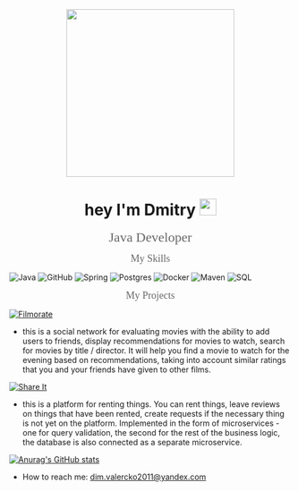 <div id="header" align="center">
<img src="https://media.giphy.com/media/1sgetPM00wWqJpVUTl/giphy.gif" width="300" alt=""/>
<h1>
  hey I'm Dmitry
  <img src="https://media.giphy.com/media/hvRJCLFzcasrR4ia7z/giphy.gif" width="30px"/>
</h1>
</div>


<p align="center"><font color="696969" size ="5" face ="Tahoma">Java Developer</font></p>

<p align="center"><font color="696969" size ="4" face ="Tahoma">My Skills</font></p>

![Java](https://img.shields.io/badge/-Java-FFF8DC?style=for-the-badge&logo=java)
![GitHub](https://img.shields.io/badge/-GitHub-000000?style=for-the-badge&logo=GitHub)
![Spring](https://img.shields.io/badge/-Spring-7FFF00?style=for-the-badge&logo=Spring)
![Postgres](https://img.shields.io/badge/-Postgres-B0E0E6?style=for-the-badge&logo=PostgreSQL)
![Docker](https://img.shields.io/badge/-Docker-87CEFA?style=for-the-badge&logo=Docker)
![Maven](https://img.shields.io/badge/-Maven-696969?style=for-the-badge&logo=Maven)
![SQL](https://img.shields.io/badge/-SQL-FFEBCD?style=for-the-badge&logo=mysql)

<p align="center"><font color="696969" size ="4" face ="Tahoma">My Projects</font></p>

[![Filmorate](https://img.shields.io/badge/-Filmorate-000000?style=for-the-badge&logo=GitHub)](https://github.com/DmitreeV/java-filmorate)

- this is a social network for evaluating movies with the ability to add users to friends, display recommendations for
  movies to watch, search for movies by title / director. It will help you find a movie to watch for the evening based
  on recommendations, taking into account similar ratings that you and your friends have given to other films.

[![Share It](https://img.shields.io/badge/-ShareIt-000000?style=for-the-badge&logo=GitHub)](https://github.com/DmitreeV/java-shareit)

- this is a platform for renting things. You can rent things, leave reviews on things that have been rented, create
  requests if the necessary thing is not yet on the platform. Implemented in the form of microservices - one for query
  validation, the second for the rest of the business logic, the database is also connected as a separate microservice.

[![Anurag's GitHub stats](https://github-readme-stats.vercel.app/api?username=dmitreev&show_icons=true&theme=dark)](https://github.com/dmitreev/github-readme-stats)

- How to reach me: dim.valercko2011@yandex.com